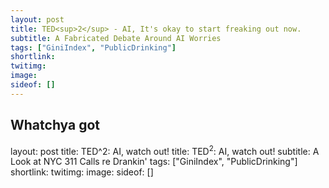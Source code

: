 ```yaml
---
layout: post
title: TED<sup>2</sup> - AI, It's okay to start freaking out now.
subtitle: A Fabricated Debate Around AI Worries
tags: ["GiniIndex", "PublicDrinking"]
shortlink: 
twitimg: 
image: 
sideof: []
---
```


## Whatchya got



layout: post
title: TED^2: AI, watch out!
title: TED<sup>2</sup>: AI, watch out!
subtitle: A Look at NYC 311 Calls re Drankin'
tags: ["GiniIndex", "PublicDrinking"]
shortlink: 
twitimg: 
image: 
sideof: []
